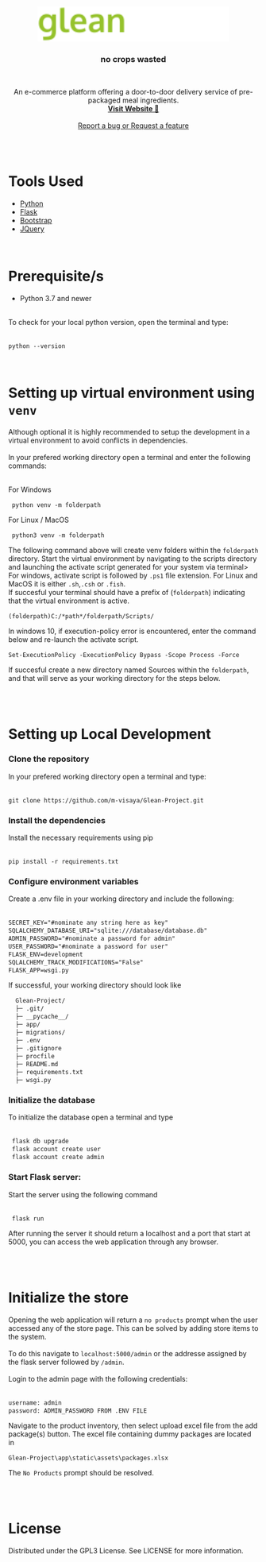 <div align="center">
  <a href="https://github.com/m-visaya/Glean-Project">
    <img src="./app/static/assets/logo_index.svg" alt="Logo" height="70">
  </a>
  <h3 align="center">no crops wasted</h3>
<br>
  <p align="center">
An e-commerce platform offering a door-to-door delivery service of pre-packaged meal ingredients.
<br>
<a href="https://glean-project.onrender.com/"><strong>Visit Website 🛒</strong></a>
<br>
<br>
<a href="https://github.com/m-visaya/Glean-Project/issues">Report a bug or Request a feature</a> 
  </p>
</div>

<br>
<br>

<div>
    <h1>Tools Used</h1>
    <ul>
        <li><a href="https://www.python.org/">Python</a></li>
        <li><a href="https://flask.palletsprojects.com/en/2.1.x/">Flask</a></li>
        <li><a href="https://getbootstrap.com/">Bootstrap</a></li>
        <li><a href="https://jquery.com/">JQuery</a></li>
    </ul>
</div>

<br>

<div>
    <h1>Prerequisite/s</h1>
    <ul>
        <li> Python 3.7 and newer </li>
    </ul><br>
    To check for your local python version, open the terminal and type:
    <br><br>

    python --version

</div>

<br>

<div>
  <h1>Setting up virtual environment using <code>venv</code></h1>
    Although optional it is highly recommended to setup the development in a virtual environment to avoid conflicts in dependencies.
    <br><br>
    In your prefered working directory open a terminal and enter the following commands:
    <br><br>

   For Windows 
  
     python venv -m folderpath
  
   For Linux / MacOS 
  
     python3 venv -m folderpath
  
   The following command above will create venv folders within the <code>folderpath</code> directory. 
   Start the virtual environment by navigating to the scripts directory and launching the activate script generated for your system via terminal> For windows, 
   activate script is followed by <code>.ps1</code> file extension. For Linux and MacOS it is either <code>.sh</code>,<code>.csh</code> or <code>.fish</code>.<br>
   If succesful your terminal should have a prefix of (<code>folderpath</code>) indicating that the virtual environment is active.
  
    (folderpath)C:/*path*/folderpath/Scripts/
  
   In windows 10, if execution-policy error is encountered, enter the command below and re-launch the activate script.
  
    Set-ExecutionPolicy -ExecutionPolicy Bypass -Scope Process -Force
   
  If succesful create a new directory named Sources within the <code>folderpath</code>, and that will serve as your working directory for the steps below.
  
  
  
 

</div>

<br>
<br>

<div>
   <h1>Setting up Local Development</h1>
   <h3>Clone the repository</h3>
   In your prefered working directory open a terminal and type:
   <br><br>
  
    git clone https://github.com/m-visaya/Glean-Project.git
  
   <h3>Install the dependencies</h3>
   Install the necessary requirements using pip
   <br><br>
  
    pip install -r requirements.txt
  
   <h3>Configure environment variables</h3>
   Create a .env file in your working directory and include the following:
   <br><br>
  
    SECRET_KEY="#nominate any string here as key"
    SQLALCHEMY_DATABASE_URI="sqlite:///database/database.db"
    ADMIN_PASSWORD="#nominate a password for admin"
    USER_PASSWORD="#nominate a password for user"
    FLASK_ENV=development
    SQLALCHEMY_TRACK_MODIFICATIONS="False"
    FLASK_APP=wsgi.py
  
   If successful, your working directory should look like
   
      Glean-Project/
      ├─ .git/
      ├─ __pycache__/
      ├─ app/
      ├─ migrations/
      ├─ .env
      ├─ .gitignore
      ├─ procfile
      ├─ README.md
      ├─ requirements.txt
      ├─ wsgi.py
  
   <h3>Initialize the database</h3>
   To initialize the database open a terminal and type
   <br><br>
  
     flask db upgrade
     flask account create user
     flask account create admin

   <h3>Start Flask server:</h3>
   Start the server using the following command
   <br><br>
  
     flask run
  
   After running the server it should return a localhost and a port that start at 5000, you can access the web application through any browser.
</div>

<br>
<br>

<div>
   <h1>Initialize the store</h1>
  Opening the web application will return a <code>no products</code> prompt when the user accessed any of the store page. This can be solved by adding store items to the system.
  <br><br>
  To do this navigate to <code>localhost:5000/admin</code> or the addresse assigned by the flask server followed by <code>/admin</code>.
  <br><br>
  Login to the admin page with the following credentials: 
  <br><br>
  
    username: admin
    password: ADMIN_PASSWORD FROM .ENV FILE

  Navigate to the product inventory, then select upload excel file from the add package(s) button. The excel file containing dummy packages are located in
  
    Glean-Project\app\static\assets\packages.xlsx
  
  The <code>No Products</code> prompt should be resolved.
  
</div>

<br>
<br>

<div>
    <h1>License</h1>
    Distributed under the GPL3 License. See LICENSE for more information.
</div>
